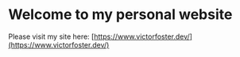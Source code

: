 # Welcome to my personal website

Please visit my site here: [https://www.victorfoster.dev/](https://www.victorfoster.dev/)
